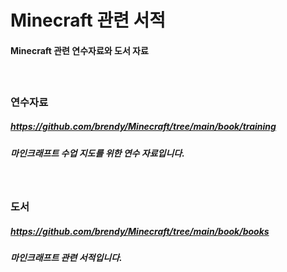 # Minecraft 관련 서적
#### Minecraft 관련 연수자료와 도서 자료
#####  
### 연수자료 
##### https://github.com/brendy/Minecraft/tree/main/book/training
##### 마인크래프트 수업 지도를 위한 연수 자료입니다.
#####  
### 도서
##### https://github.com/brendy/Minecraft/tree/main/book/books
##### 마인크래프트 관련 서적입니다.

